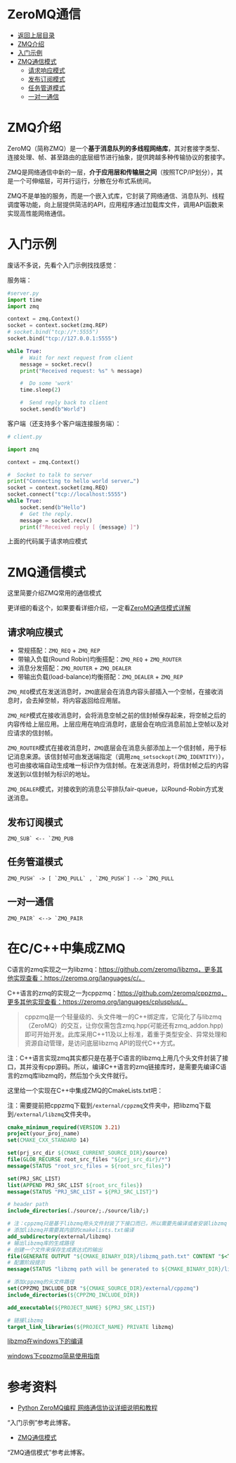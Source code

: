 # ZeroMQ通信

* [返回上层目录](../tcp-ip-protocol-family.md)
* [ZMQ介绍](#ZMQ介绍)
* [入门示例](#入门示例)
* [ZMQ通信模式](#ZMQ通信模式)
  * [请求响应模式](#请求响应模式)
  * [发布订阅模式](#发布订阅模式)
  * [任务管道模式](#任务管道模式)
  * [一对一通信](#一对一通信)



# ZMQ介绍

ZeroMQ（简称ZMQ）是一个**基于消息队列的多线程网络库**，其对套接字类型、连接处理、帧、甚至路由的底层细节进行抽象，提供跨越多种传输协议的套接字。

ZMQ是网络通信中新的一层，**介于应用层和传输层之间**（按照TCP/IP划分），其是一个可伸缩层，可并行运行，分散在分布式系统间。

ZMQ不是单独的服务，而是一个嵌入式库，它封装了网络通信、消息队列、线程调度等功能，向上层提供简洁的API，应用程序通过加载库文件，调用API函数来实现高性能网络通信。

# 入门示例

废话不多说，先看个入门示例找找感觉：

服务端：

```python
#server.py
import time
import zmq

context = zmq.Context()
socket = context.socket(zmq.REP)
# socket.bind("tcp://*:5555")
socket.bind("tcp://127.0.0.1:5555")

while True:
    #  Wait for next request from client
    message = socket.recv()
    print("Received request: %s" % message)

    #  Do some 'work'
    time.sleep(2)

    #  Send reply back to client
    socket.send(b"World")
```

客户端（还支持多个客户端连接服务端）：

```python
# client.py

import zmq

context = zmq.Context()

#  Socket to talk to server
print("Connecting to hello world server…")
socket = context.socket(zmq.REQ)
socket.connect("tcp://localhost:5555")
while True:
    socket.send(b"Hello")
    #  Get the reply.
    message = socket.recv()
    print(f"Received reply [ {message} ]")
```

上面的代码属于请求响应模式

# ZMQ通信模式

这里简要介绍ZMQ常用的通信模式

更详细的看这个，如果要看详细介绍，一定看[ZeroMQ通信模式详解](https://www.jianshu.com/p/d5730baa14b4)

## 请求响应模式

- 常规搭配：`ZMQ_REQ` + `ZMQ_REP`
- 带输入负载(Round Robin)均衡搭配：`ZMQ_REQ` + `ZMQ_ROUTER`
- 消息分发搭配：`ZMQ_ROUTER` + `ZMQ_DEALER`
- 带输出负载(load-balance)均衡搭配：`ZMQ_DEALER` + `ZMQ_REP`

`ZMQ_REQ`模式在发送消息时，`ZMQ`底层会在消息内容头部插入一个空帧，在接收消息时，会去掉空帧，将内容返回给应用层。

`ZMQ_REP`模式在接收消息时，会将消息空帧之前的信封帧保存起来，将空帧之后的内容传给上层应用。上层应用在响应消息时，底层会在响应消息前加上空帧以及对应请求的信封帧。

`ZMQ_ROUTER`模式在接收消息时，`ZMQ`底层会在消息头部添加上一个信封帧，用于标记消息来源。该信封帧可由发送端指定（调用`zmq_setsockopt(ZMQ_IDENTITY)`），也可由接收端自动生成唯一标识作为信封帧。在发送消息时，将信封帧之后的内容发送到以信封帧为标识的地址。

`ZMQ_DEALER`模式，对接收到的消息公平排队fair-queue，以Round-Robin方式发送消息。

## 发布订阅模式

```
ZMQ_SUB` <-- `ZMQ_PUB
```

## 任务管道模式

```
ZMQ_PUSH` -> [ `ZMQ_PULL` , `ZMQ_PUSH`] --> `ZMQ_PULL
```

## 一对一通信

```
ZMQ_PAIR` <--> `ZMQ_PAIR
```

# 在C/C++中集成ZMQ

C语言的zmq实现之一为libzmq：https://github.com/zeromq/libzmq，更多其他实现查看：https://zeromq.org/languages/c/。

C++语言的zmq的实现之一为cppzmq：https://github.com/zeromq/cppzmq，更多其他实现查看：https://zeromq.org/languages/cplusplus/。

> cppzmq是一个轻量级的、头文件唯一的C++绑定库，它简化了与libzmq（ZeroMQ）的交互，让你仅需包含zmq.hpp(可能还有zmq_addon.hpp)即可开始开发。此库采用C++11及以上标准，着重于类型安全、异常处理和资源自动管理，是访问底层libzmq API的现代C++方式。

注：C++语言实现zmq其实都只是在基于C语言的libzmq上用几个头文件封装了接口，其并没有cpp源码。所以，编译C++语言的zmq链接库时，是需要先编译C语言的zmq库libzmq的，然后加个头文件就行。

这里给一个实现在C++中集成ZMQ的CmakeLists.txt吧：

注：需要提前把cppzmq下载到`/external/cppzmq`文件夹中，把libzmq下载到`/external/libzmq`文件夹中。

```cmake
cmake_minimum_required(VERSION 3.21)
project(your_proj_name)
set(CMAKE_CXX_STANDARD 14)

set(prj_src_dir ${CMAKE_CURRENT_SOURCE_DIR}/source)
file(GLOB_RECURSE root_src_files "${prj_src_dir}/*")
message(STATUS "root_src_files = ${root_src_files}")

set(PRJ_SRC_LIST)
list(APPEND PRJ_SRC_LIST ${root_src_files})
message(STATUS "PRJ_SRC_LIST = ${PRJ_SRC_LIST}")

# header path
include_directories(./source/;./source/lib/;)

# 注：cppzmq只是基于libzmq用头文件封装了下接口而已，所以需要先编译或者安装libzmq
# 添加libzmq并需要其内部的cmakelists.txt编译
add_subdirectory(external/libzmq)
# 输出libzmq库的生成路径
# 创建一个文件来保存生成表达式的输出
file(GENERATE OUTPUT "${CMAKE_BINARY_DIR}/libzmq_path.txt" CONTENT "$<TARGET_FILE:libzmq>")
# 配置阶段提示
message(STATUS "libzmq path will be generated to ${CMAKE_BINARY_DIR}/libzmq_path.txt")

# 添加cppzmq的头文件路径
set(CPPZMQ_INCLUDE_DIR "${CMAKE_SOURCE_DIR}/external/cppzmq")
include_directories(${CPPZMQ_INCLUDE_DIR})

add_executable(${PROJECT_NAME} ${PRJ_SRC_LIST})

# 链接libzmq
target_link_libraries(${PROJECT_NAME} PRIVATE libzmq)
```

[libzmq在windows下的编译](https://blog.csdn.net/xiexingshishu/article/details/131275090)

[windows下cppzmq简易使用指南](https://niaoge.blog.csdn.net/article/details/105543506)



# 参考资料

* [Python ZeroMQ编程 网络通信协议详细说明和教程](https://blog.csdn.net/weixin_39589455/article/details/134898826)

“入门示例”参考此博客。

* [ZMQ通信模式 ](https://www.cnblogs.com/cherishui/p/10198375.html)

“ZMQ通信模式”参考此博客。

